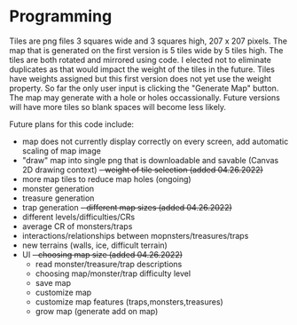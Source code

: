 # Programming

Tiles are png files 3 squares wide and 3 squares high, 207 x 207 pixels. 
The map that is generated on the first version is 5 tiles wide by 5 tiles high. 
The tiles are both rotated and mirrored using code. 
I elected not to eliminate duplicates as that would impact the weight of the tiles in the future. 
Tiles have weights assigned but this first version does not yet use the weight property.
So far the only user input is clicking the "Generate Map" button.
The map may generate with a hole or holes occassionally. Future versions will have more tiles so blank spaces will become less likely.

Future plans for this code include:
- map does not currently display correctly on every screen, add automatic scaling of map image
- "draw" map into single png that is downloadable and savable (Canvas 2D drawing context)
~~- weight of tile selection (added 04.26.2022)~~
- more map tiles to reduce map holes (ongoing)
- monster generation
- treasure generation
- trap generation
~~- different map sizes (added 04.26.2022)~~
- different levels/difficulties/CRs
- average CR of monsters/traps
- interactions/relationships between mopnsters/treasures/traps
- new terrains (walls, ice, difficult terrain)
- UI
  ~~- choosing map size (added 04.26.2022)~~
  - read monster/treasure/trap descriptions
  - choosing map/monster/trap difficulty level
  - save map
  - customize map
  - customize map features (traps,monsters,treasures)
  - grow map (generate add on map)
